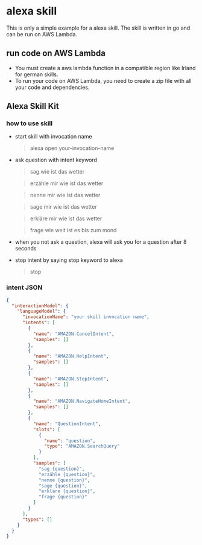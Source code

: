# alexa skill
This is only a simple example for a alexa skill. The skill is written in go and can be run on AWS Lambda.

## run code on AWS Lambda
* You must create a aws lambda function in a compatible region like Irland for german skills. 
* To run your code on AWS Lambda, you need to create a zip file with all your code and dependencies.

## Alexa Skill Kit

### how to use skill
* start skill with invocation name
  > alexa open your-invocation-name
* ask question with intent keyword
  > sag wie ist das wetter
   
  > erzähle mir wie ist das wetter
  
  > nenne mir wie ist das wetter
  
  > sage mir wie ist das wetter
  
  > erkläre mir wie ist das wetter
  
  > frage wie weit ist es bis zum mond
* when you not ask a question, alexa will ask you for a question after 8 seconds
* stop intent by saying stop keyword to alexa
  > stop


### intent JSON
```json
{
  "interactionModel": {
    "languageModel": {
      "invocationName": "your skill invocation name",
      "intents": [
        {
          "name": "AMAZON.CancelIntent",
          "samples": []
        },
        {
          "name": "AMAZON.HelpIntent",
          "samples": []
        },
        {
          "name": "AMAZON.StopIntent",
          "samples": []
        },
        {
          "name": "AMAZON.NavigateHomeIntent",
          "samples": []
        },
        {
          "name": "QuestionIntent",
          "slots": [
            {
              "name": "question",
              "type": "AMAZON.SearchQuery"
            }
          ],
          "samples": [
            "sag {question}",
            "erzähle {question}",
            "nenne {question}",
            "sage {question}",
            "erkläre {question}",
            "frage {question}"
          ]
        }
      ],
      "types": []
    }
  }
}
```
